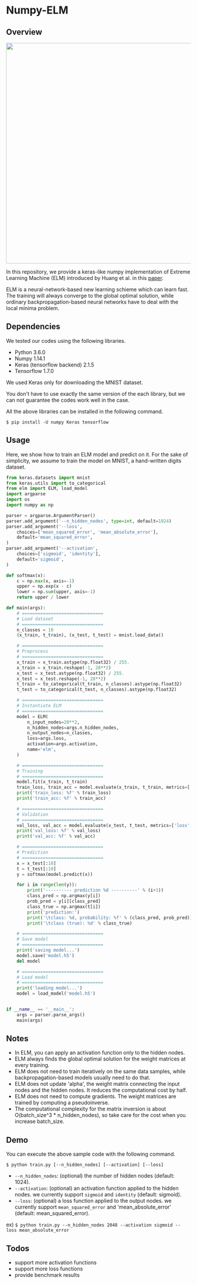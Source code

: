 # Numpy-ELM

## Overview

<div align="center">
    <img src="https://i.imgur.com/GckJu86.png" width=600>
</div>

In this repository, we provide a keras-like numpy implementation of Extreme Learning Machine (ELM)
introduced by Huang et al. in this [paper](http://ieeexplore.ieee.org/document/1380068/?reload=true).

ELM is a neural-network-based new learning schieme which can learn fast.
The training will always converge to the global optimal solution,
while ordinary backpropagation-based neural networks have to deal with
the local minima problem.

## Dependencies

We tested our codes using the following libraries.

* Python 3.6.0
* Numpy 1.14.1
* Keras (tensorflow backend) 2.1.5
* Tensorflow 1.7.0

We used Keras only for downloading the MNIST dataset.

You don't have to use exactly the same version of the each library,
but we can not guarantee the codes work well in the case.

All the above libraries can be installed in the following command.

`$ pip install -U numpy Keras tensorflow`

## Usage

Here, we show how to train an ELM model and predict on it.
For the sake of simplicity, we assume to train the model on MNIST, a
hand-written digits dataset.

```python
from keras.datasets import mnist
from keras.utils import to_categorical
from elm import ELM, load_model
import argparse
import os
import numpy as np

parser = argparse.ArgumentParser()
parser.add_argument('--n_hidden_nodes', type=int, default=1024)
parser.add_argument('--loss',
    choices=['mean_squared_error', 'mean_absolute_error'],
    default='mean_squared_error',
)
parser.add_argument('--activation',
    choices=['sigmoid', 'identity'],
    default='sigmoid',
)

def softmax(x):
    c = np.max(x, axis=-1)
    upper = np.exp(x - c)
    lower = np.sum(upper, axis=-1)
    return upper / lower

def main(args):
    # ===============================
    # Load dataset
    # ===============================
    n_classes = 10
    (x_train, t_train), (x_test, t_test) = mnist.load_data()

    # ===============================
    # Preprocess
    # ===============================
    x_train = x_train.astype(np.float32) / 255.
    x_train = x_train.reshape(-1, 28**2)
    x_test = x_test.astype(np.float32) / 255.
    x_test = x_test.reshape(-1, 28**2)
    t_train = to_categorical(t_train, n_classes).astype(np.float32)
    t_test = to_categorical(t_test, n_classes).astype(np.float32)

    # ===============================
    # Instantiate ELM
    # ===============================
    model = ELM(
        n_input_nodes=28**2,
        n_hidden_nodes=args.n_hidden_nodes,
        n_output_nodes=n_classes,
        loss=args.loss,
        activation=args.activation,
        name='elm',
    )

    # ===============================
    # Training
    # ===============================
    model.fit(x_train, t_train)
    train_loss, train_acc = model.evaluate(x_train, t_train, metrics=['loss', 'accuracy'])
    print('train_loss: %f' % train_loss)
    print('train_acc: %f' % train_acc)

    # ===============================
    # Validation
    # ===============================
    val_loss, val_acc = model.evaluate(x_test, t_test, metrics=['loss', 'accuracy'])
    print('val_loss: %f' % val_loss)
    print('val_acc: %f' % val_acc)

    # ===============================
    # Prediction
    # ===============================
    x = x_test[:10]
    t = t_test[:10]
    y = softmax(model.predict(x))

    for i in range(len(y)):
        print('---------- prediction %d ----------' % (i+1))
        class_pred = np.argmax(y[i])
        prob_pred = y[i][class_pred]
        class_true = np.argmax(t[i])
        print('prediction:')
        print('\tclass: %d, probability: %f' % (class_pred, prob_pred))
        print('\tclass (true): %d' % class_true)

    # ===============================
    # Save model
    # ===============================
    print('saving model...')
    model.save('model.h5')
    del model

    # ===============================
    # Load model
    # ===============================
    print('loading model...')
    model = load_model('model.h5')


if __name__ == '__main__':
    args = parser.parse_args()
    main(args)
```

## Notes

* In ELM, you can apply an activation function only to the hidden nodes.
* ELM always finds the global optimal solution for the weight matrices at every training.
* ELM does not need to train iteratively on the same data samples,
while backpropagation-based models usually need to do that.
* ELM does not update 'alpha', the weight matrix connecting the input nodes
and the hidden nodes. It reduces the computational cost by half.
* ELM does not need to compute gradients. The weight matrices are trained by
computing a pseudoinverse.
* The computational complexity for the matrix inversion is about O(batch\_size^3 \* n\_hidden\_nodes),
so take care for the cost when you increase batch\_size.

## Demo

You can execute the above sample code with the following command.

`$ python train.py [--n_hidden_nodes] [--activation] [--loss]`

* `--n_hidden_nodes`: (optional) the number of hidden nodes (default: 1024).
* `--activation`: (optional) an activation function applied to the hidden nodes.
we currently support `sigmoid` and `identity` (default: sigmoid).
* `--loss`: (optional) a loss function applied to the output nodes.
we currently support `mean_squared_error` and 'mean_absolute_error' (default: mean_squared_error).

ex) `$ python train.py --n_hidden_nodes 2048 --activation sigmoid --loss mean_absolute_error`

## Todos

* support more activation functions
* support more loss functions
* provide benchmark results
